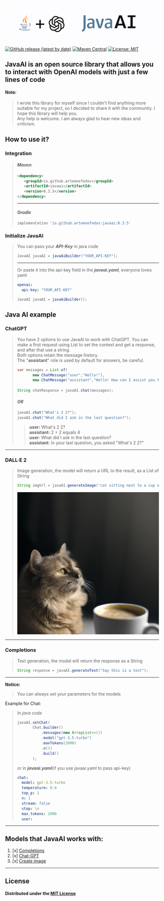 ![JavaAI logo](https://github.com/artemnefedov/JavaAI/blob/resource/img/javaAi_logo.png?raw=true)


[![GitHub release (latest by date)](https://img.shields.io/github/v/release/artemnefedov/JavaAI?logo=GitHub)](https://github.com/artemnefedov/JavaAI/releases)
[![Maven Central](https://img.shields.io/maven-central/v/io.github.artemnefedov/javaai.svg?label=Maven%20Central&logo=apachemaven)](https://central.sonatype.com/artifact/io.github.artemnefedov/javaai/)
[![License: MIT](https://img.shields.io/badge/License-MIT-yellow.svg)](https://github.com/artemnefedov/JavaAI/blob/main/LICENSE)




## JavaAI is an open source library that allows you to interact with OpenAI models with just a few lines of code

#### Note:

> I wrote this library for myself since I couldn't find anything more suitable for my project, so I decided to share it
> with the community. I hope this library will help you.<br>
> Any help is welcome. I am always glad to hear new ideas and criticism.

## How to use it?

### Integration

>#### _Maven_
>
>```xml
><dependency>
>    <groupId>io.github.artemnefedov</groupId>
>    <artifactId>javaai</artifactId>
>    <version>0.3.5</version>
></dependency>
>```
> ___
>#### _Gradle_
>
>```groovy
>implementation 'io.github.artemnefedov:javaai:0.3.5'
>```

### Initialize JavaAI

> You can pass your _**API-Key**_ in java code
>```java
>JavaAI javaAI = javaAiBuilder("YOUR_API-KEY");
>```
> ___
>
> Or paste it into the api-key field in the _**javaai.yaml**_, everyone loves yaml
>```yaml
>openai:
>   api-key: "YOUR_API-KEY"
>```
>```java
>JavaAI javaAI = javaAiBuilder();
>```

## Java AI example

### ChatGPT

>You have 2 options to use JavaAI to work with ChatGPT.
You can make a first request using List<ChatMessage> to set the context and get a response, and after that use a string.
<br>Both options retain the message history.
<br>The "**assistant**" role is used by default for answers, be careful.
>```java
>var messages = List.of(
>        new ChatMessage("user","Hello!"),
>        new ChatMessage("assistant","Hello! How can I assist you today?"));
>
>String chatResponse = javaAI.chat(messages);
>```
>#### _OR_
>```java
>javaAI.chat("What's 2 2?"); 
>javaAI.chat("What did I ask in the last question?");
>```
> > **user:** What's 2 2?<br>
> > **assistant:** 2 + 2 equals 4<br>
> > **user**: What did I ask in the last question?<br>
> > **assistant**: In your last question, you asked "What's 2 2?"<br>
---
### DALL·E 2
>Image generation, the model will return a URL to the result, as a List of String
>```java
>String imgUrl = javaAI.generateImage("cat sitting next to a cup of coffee");
>```
> ![cat_image](https://github.com/artemnefedov/JavaAI/blob/resource/img/cat_%20of_coffee.png?raw=true)
---
### Completions
>Text generation, the model will return the response as a String
>```java
>String response = javaAI.generateText("Say this is a test");
>```
---
**Notice:**

> You can always set your parameters for the models

Example for Chat:
> _In java code_
>```java
>javaAI.setChat(
>        Chat.builder()
>            .messages(new ArrayList<>())
>            .model("gpt-3.5-turbo")
>            .maxTokens(2000)
>            .n(1)
>            .build()
>        );
>```
> _or in **javaai.yaml**_(if you use javaai.yaml to pass api-key)
> ```yaml
> chat:
>   model: gpt-3.5-turbo
>   temperature: 0.9
>   top_p: 1
>   n: 1
>   stream: false
>   stop: \n
>   max_tokens: 2000
>   user:
> ```
---

## Models that JavaAI works with:

1. [x] [Completions](https://platform.openai.com/docs/api-reference/completions)
2. [x] [Chat-GPT](https://platform.openai.com/docs/api-reference/chat)
3. [x] [Create image](https://platform.openai.com/docs/api-reference/images/create)

---
## License

#### Distributed under the [MIT License](./LICENSE)
